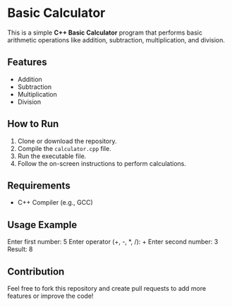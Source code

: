 # Basic Calculator

This is a simple **C++ Basic Calculator** program that performs basic arithmetic operations like addition, subtraction, multiplication, and division.

## Features
- Addition
- Subtraction
- Multiplication
- Division

## How to Run
1. Clone or download the repository.
2. Compile the `calculator.cpp` file.
3. Run the executable file.
4. Follow the on-screen instructions to perform calculations.

## Requirements
- C++ Compiler (e.g., GCC)

## Usage Example
Enter first number: 5
Enter operator (+, -, *, /): +
Enter second number: 3
Result: 8

## Contribution
Feel free to fork this repository and create pull requests to add more features or improve the code!
